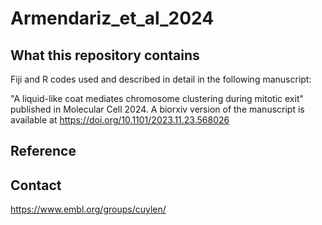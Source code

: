 # Armendariz_et_al_2024

## What this repository contains

Fiji and R codes used and described in detail in the following manuscript:

"A liquid-like coat mediates chromosome clustering during mitotic exit" published in Molecular Cell 2024.
A biorxiv version of the manuscript is available at https://doi.org/10.1101/2023.11.23.568026

## Reference


## Contact
https://www.embl.org/groups/cuylen/
